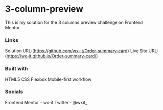 # 3-column-preview

This is my solution for the 3 columns preview challenge on Frontend Mentor.

### Links

Solution URL:(https://github.com/wx-it/Order-summary-card)
Live Site URL:(https://wx-it.github.io/Order-summary-card/)

### Built with

HTML5
CSS
Flexbox
Mobile-first workflow

### Socials

Frontend Mentor - wx-it
Twitter - @wxit\_

